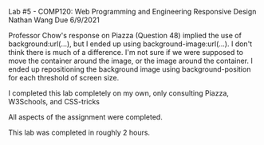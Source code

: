 Lab #5 - COMP120: Web Programming and Engineering
Responsive Design
Nathan Wang
Due 6/9/2021

Professor Chow's response on Piazza (Question 48) implied the use of background:url(...), but I ended up using background-image:url(...). I don't think there is much of a difference. I'm not sure if we were supposed to move the container around the image, or the image around the container. I ended up repositioning the background image using background-position for each threshold of screen size.

I completed this lab completely on my own, only consulting Piazza, W3Schools, and CSS-tricks

All aspects of the assignment were completed.

This lab was completed in roughly 2 hours.
